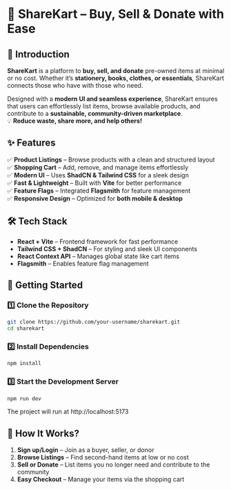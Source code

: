 # **🛒 ShareKart – Buy, Sell & Donate with Ease**  


## **🔹 Introduction**  
**ShareKart** is a platform to **buy, sell, and donate** pre-owned items at minimal or no cost. Whether it’s **stationery, books, clothes, or essentials**, ShareKart connects those who have with those who need.  

Designed with a **modern UI and seamless experience**, ShareKart ensures that users can effortlessly list items, browse available products, and contribute to a **sustainable, community-driven marketplace**.  
💡 **Reduce waste, share more, and help others!**  

## **✨ Features**  
✅ **Product Listings** – Browse products with a clean and structured layout  
✅ **Shopping Cart** – Add, remove, and manage items effortlessly  
✅ **Modern UI** – Uses **ShadCN & Tailwind CSS** for a sleek design  
✅ **Fast & Lightweight** – Built with **Vite** for better performance  
✅ **Feature Flags** – Integrated **Flagsmith** for feature management  
✅ **Responsive Design** – Optimized for **both mobile & desktop**  


## **🛠 Tech Stack**  
- **React + Vite** – Frontend framework for fast performance  
- **Tailwind CSS + ShadCN** – For styling and sleek UI components  
- **React Context API** – Manages global state like cart items  
- **Flagsmith** – Enables feature flag management 


## **🚀 Getting Started**  

### **1️⃣ Clone the Repository**  
```sh
git clone https://github.com/your-username/sharekart.git
cd sharekart
```

### **2️⃣ Install Dependencies**
```sh
npm install

```

### **3️⃣ Start the Development Server**
```sh
npm run dev

```
The project will run at http://localhost:5173

## **🛒 How It Works?**
1. **Sign up/Login** – Join as a buyer, seller, or donor
2. **Browse Listings** – Find second-hand items at low or no cost
3. **Sell or Donate** – List items you no longer need and contribute to the community
4. **Easy Checkout** – Manage your items via the shopping cart



